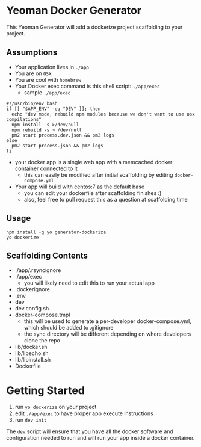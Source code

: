 # Yeoman Docker Generator

This Yeoman Generator will add a dockerize project scaffolding to your project.

## Assumptions

* Your application lives in `./app`
* You are on `OSX`
* You are cool with `homebrew`
* Your Docker exec command is this shell script: `./app/exec`
  * sample `./app/exec`
```
#!/usr/bin/env bash
if [[ "$APP_ENV" -eq "DEV" ]]; then
  echo "dev mode, rebuild npm modules because we don't want to use osx compilations"
  npm install -s >/dev/null
  npm rebuild -s > /dev/null
  pm2 start process.dev.json && pm2 logs
else
  pm2 start process.json && pm2 logs
fi
```
* your docker app is a single web app with a memcached docker container connected to it
  * this can easily be modified after initial scaffolding by editing `docker-compose.yml`
* Your app will build with centos:7 as the default base
  * you can edit your dockerfile after scaffolding finishes :)
  * also, feel free to pull request this as a question at scaffolding time

## Usage

```
npm install -g yo generator-dockerize
yo dockerize
```

## Scaffolding Contents

* ./app/.rsyncignore
* ./app/exec
  * you will likely need to edit this to run your actual app
* .dockerignore
* .env
* dev
* dev.config.sh
* docker-compose.tmpl
  * this will be used to generate a per-developer docker-compose.yml, which should be added to .gitignore
  * the sync directory will be different depending on where developers clone the repo
* lib/docker.sh
* lib/libecho.sh
* lib/libinstall.sh
* Dockerfile

# Getting Started

1. run `yo dockerize` on your project
2. edit `./app/exec` to have proper app execute instructions
3. run `dev init`

The `dev` script will ensure that you have all the docker software and configuration needed to run and will run your app inside a docker container.
